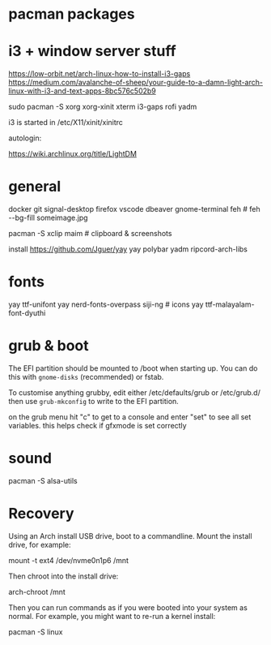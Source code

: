 
pacman packages
==

i3 + window server stuff
===

https://low-orbit.net/arch-linux-how-to-install-i3-gaps
https://medium.com/avalanche-of-sheep/your-guide-to-a-damn-light-arch-linux-with-i3-and-text-apps-8bc576c502b9

sudo pacman -S xorg xorg-xinit xterm i3-gaps rofi yadm

i3 is started in /etc/X11/xinit/xinitrc 

autologin:

https://wiki.archlinux.org/title/LightDM

general
===

docker
git
signal-desktop
firefox
vscode
dbeaver
gnome-terminal
feh # feh --bg-fill someimage.jpg

pacman -S xclip maim # clipboard & screenshots

install https://github.com/Jguer/yay
yay polybar yadm ripcord-arch-libs

# fonts
yay ttf-unifont
yay nerd-fonts-overpass siji-ng # icons
yay ttf-malayalam-font-dyuthi

# grub & boot

The EFI partition should be mounted to /boot when starting up. You can do this with `gnome-disks` (recommended) or fstab.

To customise anything grubby, edit either /etc/defaults/grub or /etc/grub.d/ then use `grub-mkconfig` to write to the EFI partition.

on the grub menu hit "c" to get to a console and enter "set" to see all set variables. this helps check if gfxmode is set correctly

# sound
pacman -S alsa-utils

Recovery
===

Using an Arch install USB drive, boot to a commandline. Mount the install drive, for example:

mount -t ext4 /dev/nvme0n1p6 /mnt

Then chroot into the install drive:

arch-chroot /mnt

Then you can run commands as if you were booted into your system as normal. For example, you might want to re-run a kernel install:

pacman -S linux

